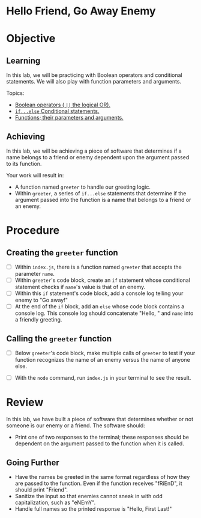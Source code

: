 # Hello Friend, Go Away Enemy

# Objective

## Learning

In this lab, we will be practicing with Boolean operators and conditional statements. We will also play with function parameters and arguments.

Topics:

- [Boolean operators ( `||` the logical OR).](https://developer.mozilla.org/en-US/docs/Web/JavaScript/Reference/Operators/Logical_OR)
- [`if...else` Conditional statements.](https://developer.mozilla.org/en-US/docs/Web/JavaScript/Reference/Statements/if...else)
- [Functions; their parameters and arguments.](https://developer.mozilla.org/en-US/docs/Web/JavaScript/Guide/Functions)

## Achieving

In this lab, we will be achieving a piece of software that determines if a name belongs to a friend or enemy dependent upon the argument passed to its function.

Your work will result in:

- A function named `greeter` to handle our greeting logic.
- Within `greeter`, a series of `if...else` statements that determine if the argument passed into the function is a name that belongs to a friend or an enemy.

# Procedure

## Creating the `greeter` function

- [ ] Within `index.js`, there is a function named `greeter` that accepts the parameter `name`.
- [ ] Within `greeter`'s code block, create an `if` statement whose conditional statement checks if `name`'s value is that of an enemy.
- [ ] Within this `if` statement's code block, add a console log telling your enemy to "Go away!"
- [ ] At the end of the `if` block, add an `else` whose code block contains a console log. This console log should concatenate "Hello, " and `name` into a friendly greeting.

## Calling the `greeter` function

- [ ] Below `greeter`'s code block, make multiple calls of `greeter` to test if your function recognizes the name of an enemy versus the name of anyone else.
- [ ] With the `node` command, run `index.js`  in your terminal to see the result.


# Review

In this lab, we have built a piece of software that determines whether or not someone is our enemy or a friend. The software should:

- Print one of two responses to the terminal; these responses should be dependent on the argument passed to the function when it is called.

## Going Further

- Have the names be greeted in the same format regardless of how they are passed to the function. Even if the function receives "fRiEnD", it should print "Friend".
- Sanitize the input so that enemies cannot sneak in with odd capitalization, such as "eNEmY".
- Handle full names so the printed response is "Hello, First Last!"

